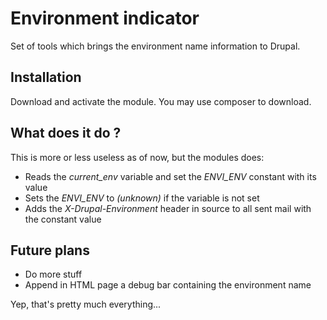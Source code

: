 # Environment indicator

Set of tools which brings the environment name information to Drupal.

## Installation

Download and activate the module. You may use composer to download.

## What does it do ?

This is more or less useless as of now, but the modules does:

 *  Reads the *current_env* variable and set the *ENVI_ENV* constant with its value
 *  Sets the *ENVI_ENV* to *(unknown)* if the variable is not set
 *  Adds the *X-Drupal-Environment* header in source to all sent mail with the constant value

## Future plans

 *  Do more stuff
 *  Append in HTML page a debug bar containing the environment name

Yep, that's pretty much everything...
